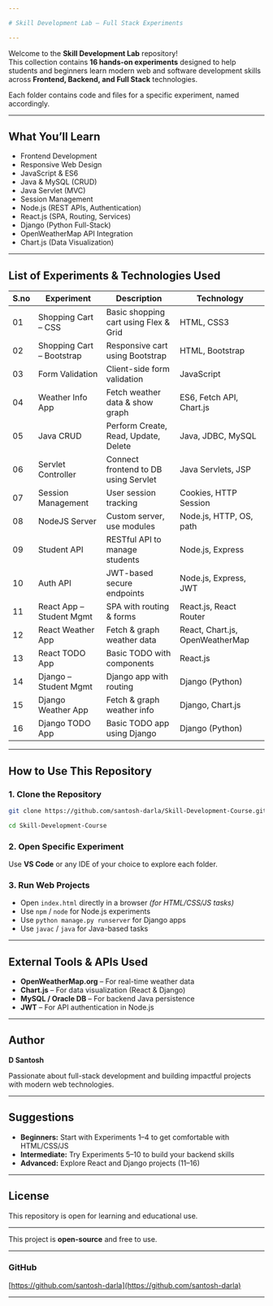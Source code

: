 ```yaml
---

# Skill Development Lab – Full Stack Experiments

---
```

Welcome to the **Skill Development Lab** repository!  
This collection contains **16 hands-on experiments** designed to help students and beginners learn modern web and software development skills across **Frontend, Backend, and Full Stack** technologies.

Each folder contains code and files for a specific experiment, named accordingly.

---

## What You’ll Learn

- Frontend Development  
- Responsive Web Design  
- JavaScript & ES6  
- Java & MySQL (CRUD)  
- Java Servlet (MVC)  
- Session Management  
- Node.js (REST APIs, Authentication)  
- React.js (SPA, Routing, Services)  
- Django (Python Full-Stack)  
- OpenWeatherMap API Integration  
- Chart.js (Data Visualization)  

---

## List of Experiments & Technologies Used

| S.no | Experiment             | Description                         | Technology                  |
|------|------------------------|-------------------------------------|-----------------------------|
| 01   | Shopping Cart – CSS    | Basic shopping cart using Flex & Grid | HTML, CSS3                 |
| 02   | Shopping Cart – Bootstrap | Responsive cart using Bootstrap   | HTML, Bootstrap             |
| 03   | Form Validation        | Client-side form validation         | JavaScript                  |
| 04   | Weather Info App       | Fetch weather data & show graph     | ES6, Fetch API, Chart.js    |
| 05   | Java CRUD              | Perform Create, Read, Update, Delete | Java, JDBC, MySQL          |
| 06   | Servlet Controller     | Connect frontend to DB using Servlet | Java Servlets, JSP         |
| 07   | Session Management     | User session tracking               | Cookies, HTTP Session       |
| 08   | NodeJS Server          | Custom server, use modules          | Node.js, HTTP, OS, path     |
| 09   | Student API            | RESTful API to manage students      | Node.js, Express            |
| 10   | Auth API               | JWT-based secure endpoints          | Node.js, Express, JWT       |
| 11   | React App – Student Mgmt | SPA with routing & forms          | React.js, React Router      |
| 12   | React Weather App      | Fetch & graph weather data          | React, Chart.js, OpenWeatherMap |
| 13   | React TODO App         | Basic TODO with components          | React.js                    |
| 14   | Django – Student Mgmt  | Django app with routing             | Django (Python)             |
| 15   | Django Weather App     | Fetch & graph weather info          | Django, Chart.js            |
| 16   | Django TODO App        | Basic TODO app using Django         | Django (Python)             |

---

## How to Use This Repository

### 1. Clone the Repository

```bash
git clone https://github.com/santosh-darla/Skill-Development-Course.git

cd Skill-Development-Course 
````

### 2. Open Specific Experiment

Use **VS Code** or any IDE of your choice to explore each folder.

### 3. Run Web Projects

* Open `index.html` directly in a browser *(for HTML/CSS/JS tasks)*
* Use `npm` / `node` for Node.js experiments
* Use `python manage.py runserver` for Django apps
* Use `javac` / `java` for Java-based tasks

---

## External Tools & APIs Used

* **OpenWeatherMap.org** – For real-time weather data
* **Chart.js** – For data visualization (React & Django)
* **MySQL / Oracle DB** – For backend Java persistence
* **JWT** – For API authentication in Node.js

---

## Author

**D Santosh**

Passionate about full-stack development and building impactful projects with modern web technologies.

---

## Suggestions

* **Beginners:** Start with Experiments 1–4 to get comfortable with HTML/CSS/JS
* **Intermediate:** Try Experiments 5–10 to build your backend skills
* **Advanced:** Explore React and Django projects (11–16)

---

## License

This repository is open for learning and educational use.

---

This project is **open-source** and free to use.

---

### **GitHub**

[https://github.com/santosh-darla](https://github.com/santosh-darla)

---
